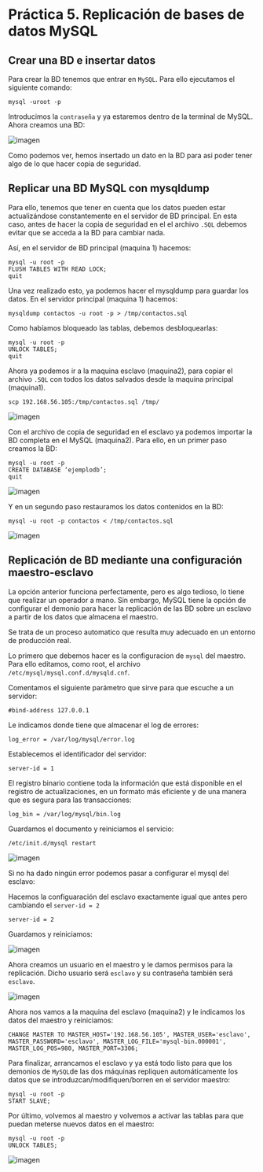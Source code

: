 # Práctica 5. Replicación de bases de datos MySQL

## Crear una BD e insertar datos

Para crear la BD tenemos que entrar en `MySQL`. Para ello ejecutamos el siguiente comando:

```
mysql -uroot -p
```

Introducimos la `contraseña` y ya estaremos dentro de la terminal de MySQL. Ahora creamos una BD:

![imagen](https://github.com/nachoirurita/SWAP/blob/master/Prácticas/P5/Capturas/captura1.png)

Como podemos ver, hemos insertado un dato en la BD para asi poder tener algo de lo que hacer copia de seguridad.

## Replicar una BD MySQL con mysqldump

Para ello, tenemos que tener en cuenta que los datos pueden estar actualizándose constantemente en el servidor de BD principal. En esta caso, antes de hacer la copia de seguridad en el el archivo `.SQL` debemos evitar que se acceda a la BD para cambiar nada.

Así, en el servidor de BD principal (maquina 1) hacemos:

```
mysql -u root -p
FLUSH TABLES WITH READ LOCK;
quit
```

Una vez realizado esto, ya podemos hacer el mysqldump para guardar los datos. En el servidor principal (maquina 1) hacemos:

```
mysqldump contactos -u root -p > /tmp/contactos.sql
```

Como habíamos bloqueado las tablas, debemos desbloquearlas:

```
mysql -u root -p
UNLOCK TABLES;
quit
```

Ahora ya podemos ir a la maquina esclavo (maquina2), para copiar el archivo `.SQL` con todos los datos salvados desde la maquina principal (maquina1).

```
scp 192.168.56.105:/tmp/contactos.sql /tmp/
```


![imagen](https://github.com/nachoirurita/SWAP/blob/master/Prácticas/P5/Capturas/captura2.png)

Con el archivo de copia de seguridad en el esclavo ya podemos importar la BD completa en el MySQL (maquina2). Para ello, en un primer paso creamos la BD:

```
mysql -u root -p
CREATE DATABASE ‘ejemplodb’;
quit
``` 

![imagen](https://github.com/nachoirurita/SWAP/blob/master/Prácticas/P5/Capturas/captura3.png)

Y en un segundo paso restauramos los datos contenidos en la BD:

```
mysql -u root -p contactos < /tmp/contactos.sql 
```


![imagen](https://github.com/nachoirurita/SWAP/blob/master/Prácticas/P5/Capturas/captura4.png)

## Replicación de BD mediante una configuración maestro-esclavo

La opción anterior funciona perfectamente, pero es algo tedioso, lo tiene que realizar un operador a mano. Sin embargo, MySQL tiene la opción de configurar el demonio para hacer la replicación de las BD sobre un esclavo a partir de los datos que almacena el maestro.

Se trata de un proceso automatico que resulta muy adecuado en un entorno de producción real.

Lo primero que debemos hacer es la configuracion de `mysql` del maestro. Para ello editamos, como root, el archivo `/etc/mysql/mysql.conf.d/mysqld.cnf`. 

Comentamos el siguiente parámetro que sirve para que escuche a un servidor:

```
#bind-address 127.0.0.1
```

Le indicamos donde tiene que almacenar el log de errores:

```
log_error = /var/log/mysql/error.log
```

Establecemos el identificador del servidor:

```
server-id = 1
```

El registro binario contiene toda la información que está disponible en el registro de actualizaciones, en un formato más eficiente y de una manera que es segura para las transacciones:

```
log_bin = /var/log/mysql/bin.log
```

Guardamos el documento y reiniciamos el servicio:

```
/etc/init.d/mysql restart
```

![imagen](https://github.com/nachoirurita/SWAP/blob/master/Prácticas/P5/Capturas/captura5.png)

Si no ha dado ningún error podemos pasar a configurar el mysql del esclavo:

Hacemos la configuaración del esclavo exactamente igual que antes pero cambiando el `server-id = 2`

```
server-id = 2
```

Guardamos y reiniciamos:

![imagen](https://github.com/nachoirurita/SWAP/blob/master/Prácticas/P5/Capturas/captura6.png)

Ahora creamos un usuario en el maestro y le damos permisos para la replicación. Dicho usuario será `esclavo` y su contraseña también será `esclavo`.

![imagen](https://github.com/nachoirurita/SWAP/blob/master/Prácticas/P5/Capturas/captura7.png)

Ahora nos vamos a la maquina del esclavo (maquina2) y le indicamos los datos del maestro y reiniciamos: 

```
CHANGE MASTER TO MASTER_HOST='192.168.56.105', MASTER_USER='esclavo', MASTER_PASSWORD='esclavo', MASTER_LOG_FILE='mysql-bin.000001', MASTER_LOG_POS=980, MASTER_PORT=3306;

```

Para finalizar, arrancamos el esclavo y ya está todo listo para que los demonios de `MySQL`de las dos máquinas repliquen automáticamente los datos que se introduzcan/modifiquen/borren en el servidor maestro:

```
mysql -u root -p
START SLAVE;
```

Por último, volvemos al maestro y volvemos a activar las tablas para que puedan meterse nuevos datos en el maestro:

```
mysql -u root -p
UNLOCK TABLES;
```

![imagen](https://github.com/nachoirurita/SWAP/blob/master/Prácticas/P5/Capturas/captura8.png)